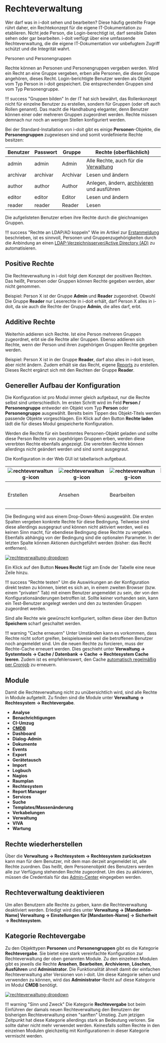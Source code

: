 # Rechteverwaltung

Wer darf was in i-doit sehen und bearbeiten?
Diese häufig gestellte Frage rührt daher, ein Rechtekonzept für die eigene IT-Dokumentation zu etablieren.
Nicht jede Person, die Login-berechtigt ist, darf sensible Daten sehen oder gar bearbeiten.
i-doit verfügt über eine umfassende Rechteverwaltung, die die eigene IT-Dokumentation vor unbefugtem Zugriff schützt und die Integrität wahrt.

Personen und Personengruppen

Rechte können an Personen und Personengruppen vergeben werden. Wird ein Recht an eine Gruppe vergeben, erben alle Personen, die dieser Gruppe angehören, dieses Recht. Login-berichtigte Benutzer werden als Objekt vom Typ Person in i-doit gespeichert. Die entsprechenden Gruppen sind vom Typ Personengruppe.

!!! success "Gruppen bilden"
    In der IT hat sich bewährt, das Rollenkonzept nicht für einzelne Benutzer zu erstellen, sondern für Gruppen (oder oft auch Rollen genannt). Das macht die Handhabung eleganter, denn Benutzer können einer oder mehreren Gruppen zugeordnet werden. Rechte müssen demnach nur noch an wenigen Stellen konfiguriert werden.

Bei der Standard-Installation von i-doit gibt es einige **Personen**\-Objekte, die **Personengruppen** zugewiesen sind und somit vordefinierte Rechte besitzen:

| Benutzer | Passwort | Gruppe | Rechte (oberflächlich) |
| --- | --- | --- | --- |
| admin | admin | Admin | Alle Rechte, auch für die [Verwaltung](../../administration/verwaltung/index.md) |
| archivar | archivar | Archivar | Lesen und ändern |
| author | author | Author | Anlegen, ändern, [archivieren](../../grundlagen/lebens-und-dokumentationszyklus.md) und ausführen |
| editor | editor | Editor | Lesen und ändern |
| reader | reader | Reader | Lesen |

Die aufgelisteten Benutzer erben ihre Rechte durch die gleichnamigen Gruppen.

!!! success "Rechte an LDAP/AD koppeln"
    Wie im Artikel zur [Erstanmeldung](../../grundlagen/erstanmeldung.md) beschrieben, ist es sinnvoll, Personen und Gruppenzugehörigkeiten durch die Anbindung an einen [LDAP-Verzeichnisserver/Active Directory (AD)](../../benutzerauthentifizierung-und-verwaltung/ldap-verzeichnis/index.md) zu automatisieren.

Positive Rechte
---------------

Die Rechteverwaltung in i-doit folgt dem Konzept der positiven Rechten. Das heißt, Personen oder Gruppen können Rechte gegeben werden, aber nicht genommen.

Beispiel: Person X ist der Gruppe **Admin** und **Reader** zugeordnet. Obwohl Die Gruppe **Reader** nur Leserechte in i-doit erhält, darf Person X alles in i-doit, da sie auch die Rechte der Gruppe **Admin**, die alles darf, erbt.

Additive Rechte
---------------

Weiterhin addieren sich Rechte. Ist eine Person mehreren Gruppen zugeordnet, erbt sie die Rechte aller Gruppen. Ebenso addieren sich Rechte, wenn der Person und ihren zugehörigen Gruppen Rechte gegeben werden.

Beispiel: Person X ist in der Gruppe **Reader**, darf also alles in i-doit lesen, aber nicht ändern. Zudem erhält sie das Recht, eigene [Reports](../../auswertungen/report-manager.md) zu erstellen. Dieses Recht ergänzt sich mit den Rechten der Gruppe **Reader**.

Genereller Aufbau der Konfiguration
-----------------------------------

Die Konfiguration ist pro Modul immer gleich aufgebaut, nur die Rechte selbst sind unterschiedlich. Im ersten Schritt wird im Feld **Person / Personengruppe** entweder ein Objekt vom Typ **Person** oder **Personengruppe** ausgewählt. Bereits beim Tippen des Objekt-Titels werden passende Objekte vorgeschlagen. Ein Klick auf den Button **Rechte laden** lädt die für dieses Modul gespeicherte Konfiguration.

Werden die Rechte für ein bestimmtes Personen-Objekt geladen und sollte diese Person Rechte von zugehörigen Gruppen erben, werden diese vererbten Rechte ebenfalls angezeigt. Die vererbten Rechte können allerdings nicht geändert werden und sind somit ausgegraut.

Die Konfiguration in der Web GUI ist tabellarisch aufgebaut.

| ![rechteverwaltung-icon](../../assets/images/de/effizientes-dokumentieren/rechteverwaltung/1-rv.png) | ![rechteverwaltung-icon](../../assets/images/de/effizientes-dokumentieren/rechteverwaltung/2-rv.png) | ![rechteverwaltung-icon](../../assets/images/de/effizientes-dokumentieren/rechteverwaltung/3-rv.png) | ![rechteverwaltung-icon](../../assets/images/de/effizientes-dokumentieren/rechteverwaltung/4-rv.png) | ![rechteverwaltung-icon](../../assets/images/de/effizientes-dokumentieren/rechteverwaltung/5-rv.png) | ![rechteverwaltung-icon](../../assets/images/de/effizientes-dokumentieren/rechteverwaltung/5-rv.png) | ![rechteverwaltung-icon](../../assets/images/de/effizientes-dokumentieren/rechteverwaltung/7-rv.png) | Bedingung | Parameter | Aktion |
| --- | --- | --- | --- | --- | --- | --- | --- | --- | --- |
| Erstellen | Ansehen | Bearbeiten | Archivieren | Löschen | Ausführen | Administrator | Um welchen Bereich geht es? | Optionale Parameter | ![rechteverwaltung-icon](../../assets/images/de/effizientes-dokumentieren/rechteverwaltung/8-rv.png) Recht entfernen |

Die Bedingung wird aus einem Drop-Down-Menü ausgewählt. Die ersten Spalten vergeben konkrete Rechte für diese Bedingung. Teilweise sind diese allerdings ausgegraut und können nicht aktiviert werden, weil es keinen Sinn macht, für ebendiese Bedingung diese Rechte zu vergeben. Ebenfalls abhängig von der Bedingung sind die optionalen Parameter. In der letzten Spalte können Aktionen durchgeführt werden (bisher: das Recht entfernen).

[![rechteverwaltung-dropdown](../../assets/images/de/effizientes-dokumentieren/rechteverwaltung/9-rv.png)](../../assets/images/de/effizientes-dokumentieren/rechteverwaltung/9-rv.png)

Ein Klick auf den Button **Neues Recht** fügt am Ende der Tabelle eine neue Zeile hinzu.

!!! success "Rechte testen"
    Um die Auswirkungen an der Konfiguration direkt testen zu können, bietet es sich an, in einem zweiten Browser (bzw. einem "privaten" Tab) mit einem Benutzer angemeldet zu sein, der von den Konfigurationsänderungen betroffen ist. Sollte keiner vorhanden sein, kann ein Test-Benutzer angelegt werden und den zu testenden Gruppen zugeordnet werden.

Sind alle Rechte wie gewünscht konfiguriert, sollten diese über den Button **Speichern** scharf geschaltet werden.

!!! warning "Cache erneuern"
    Unter Umständen kann es vorkommen, dass Rechte nicht sofort greifen, beispielsweise weil die betroffenen Benutzer noch angemeldet sind. Um die neuen Rechte zu forcieren, muss der Rechte-Cache erneuert werden. Dies geschieht unter **Verwaltung → Systemtools → Cache / Datenbank → Cache → Rechtesystem Cache leeren**. Zudem ist es empfehlenswert, den Cache [automatisch regelmäßig per Cronjob](../../automatisierung-und-integration/cli/index.md) zu erneuern.

Module
------

Damit die Rechteverwaltung nicht zu unübersichtlich wird, sind alle Rechte in Module aufgeteilt. Zu finden sind die Module unter **Verwaltung → Rechtesystem → Rechtevergabe**.

*   **Analyse**
*   **Benachrichtigungen**
*   **CI-Umzug**
*   **[CMDB](../../effizientes-dokumentieren/rechteverwaltung/cmdb.md)**
*   **Dashboard**
*   **Dialog-Admin**
*   **Dokumente**
*   **Events**
*   **Export**
*   **Gerätetausch**
*   **Import**
*   **Logbuch**
*   **Nagios**
*   **Raumplan**
*   **Rechtesystem**
*   **Report Manager**
*   **Services**
*   **Suche**
*   **Templates/Massenänderung**
*   **Verkabelungen**
*   **Verwaltung**
*   **VIVA**
*   **Wartung**

Rechte wiederherstellen
-----------------------

Über die **Verwaltung → Rechtesystem → Rechtesystem zurücksetzen** kann man für dem Benutzer, mit dem man derzeit angemeldet ist, alle Rechte zuordnen. Das heißt, dem Personenobjekt des Benutzers werden alle zur Verfügung stehenden Rechte zugeordnet. Um dies zu aktivieren, müssen die Credentials für das [Admin-Center](../../administration/admin-center.md) eingegeben werden.

Rechteverwaltung deaktivieren
-----------------------------

Um allen Benutzern alle Rechte zu geben, kann die Rechteverwaltung deaktiviert werden. Erledigt wird dies unter **Verwaltung → [Mandanten-Name] Verwaltung → Einstellungen für [Mandanten-Name] → Sicherheit → Rechtesystem**.

Kategorie Rechtevergabe
-----------------------

Zu den Objekttypen **Personen** und **Personengruppen** gibt es die Kategorie **Rechtevergabe**. Sie bietet eine stark vereinfachte Konfiguration zur Rechteverwaltung der oben genannten Module. Zu den einzelnen Modulen gibt es jeweils die Rechte **Ansehen**, **Bearbeiten**, **Archivieren**, **Löschen**, **Ausführen** und **Administrator**. Die Funktionalität ähnelt damit der einfachen Rechteverwaltung alter Versionen von i-doit. Um diese Kategorie sehen und verwenden zu können, wird das **Administrator**\-Recht auf diese Kategorie im Modul **CMDB** benötigt.

[![rechteverwaltung-dropdown](../../assets/images/de/effizientes-dokumentieren/rechteverwaltung/10-rv.png)](../../assets/images/de/effizientes-dokumentieren/rechteverwaltung/10-rv.png)

!!! warning "Sinn und Zweck"
    Die Kategorie **Rechtevergabe** bot beim Einführen der damals neuen Rechteverwaltung den Benutzern der bisherigen Rechteverwaltung einen "sanften" Umstieg. Zum jetzigen Zeitpunkt hat diese Kategorie allerdings stark an Bedeutung verloren. Sie sollte daher nicht mehr verwendet werden. Keinesfalls sollten Rechte in den einzelnen Modulen gleichzeitig mit Konfigurationen in dieser Kategorie vermischt werden.
